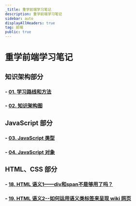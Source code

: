 ```yaml
---
_title: 重学前端学习笔记
description: 重学前端学习笔记
sidebar: auto
displayAllHeaders: true
tag: 前端
public: true
---
```


# 重学前端学习笔记

## 知识架构部分

### - [01. 学习路线和方法](01.target-and-learning-way.md)
### - [02. 知识架构图](02.knowledge-system.md)

## JavaScript 部分

### - [03. JavaScript 类型](03.javascript-type.md)
### - [04. JavaScript 对象](04.javascript-object.md)

## HTML、CSS 部分

### - [18. HTML 语义1——div和span不是够用了吗？](18.html-semantics.md)
### - [19. HTML 语义2--如何运用语义类标签来呈现 wiki 网页](19.html-semantics2.md)
